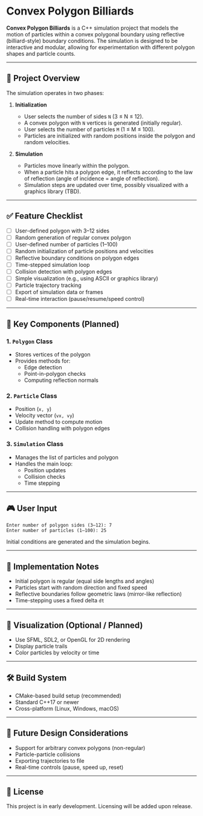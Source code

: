 # Convex Polygon Billiards

**Convex Polygon Billiards** is a C++ simulation project that models the motion of particles within a convex polygonal boundary using reflective (billiard-style) boundary conditions. The simulation is designed to be interactive and modular, allowing for experimentation with different polygon shapes and particle counts.

---

## 📐 Project Overview

The simulation operates in two phases:

1. **Initialization**
   - User selects the number of sides `N` (3 ≤ N ≤ 12).
   - A convex polygon with `N` vertices is generated (initially regular).
   - User selects the number of particles `M` (1 ≤ M ≤ 100).
   - Particles are initialized with random positions inside the polygon and random velocities.

2. **Simulation**
   - Particles move linearly within the polygon.
   - When a particle hits a polygon edge, it reflects according to the law of reflection (angle of incidence = angle of reflection).
   - Simulation steps are updated over time, possibly visualized with a graphics library (TBD).

---

## ✅ Feature Checklist

- [ ] User-defined polygon with 3–12 sides
- [ ] Random generation of regular convex polygon
- [ ] User-defined number of particles (1–100)
- [ ] Random initialization of particle positions and velocities
- [ ] Reflective boundary conditions on polygon edges
- [ ] Time-stepped simulation loop
- [ ] Collision detection with polygon edges
- [ ] Simple visualization (e.g., using ASCII or graphics library)
- [ ] Particle trajectory tracking
- [ ] Export of simulation data or frames
- [ ] Real-time interaction (pause/resume/speed control)

---

## 🧱 Key Components (Planned)

### 1. `Polygon` Class
- Stores vertices of the polygon
- Provides methods for:
  - Edge detection
  - Point-in-polygon checks
  - Computing reflection normals

### 2. `Particle` Class
- Position (`x, y`)
- Velocity vector (`vx, vy`)
- Update method to compute motion
- Collision handling with polygon edges

### 3. `Simulation` Class
- Manages the list of particles and polygon
- Handles the main loop:
  - Position updates
  - Collision checks
  - Time stepping

---

## 🎮 User Input

```
Enter number of polygon sides (3–12): 7
Enter number of particles (1–100): 25
```

Initial conditions are generated and the simulation begins.

---

## 🧪 Implementation Notes

- Initial polygon is regular (equal side lengths and angles)
- Particles start with random direction and fixed speed
- Reflective boundaries follow geometric laws (mirror-like reflection)
- Time-stepping uses a fixed delta `dt`

---

## 🎨 Visualization (Optional / Planned)

- Use SFML, SDL2, or OpenGL for 2D rendering
- Display particle trails
- Color particles by velocity or time

---

## 🛠️ Build System

- CMake-based build setup (recommended)
- Standard C++17 or newer
- Cross-platform (Linux, Windows, macOS)

---

## 🚧 Future Design Considerations

- Support for arbitrary convex polygons (non-regular)
- Particle-particle collisions
- Exporting trajectories to file
- Real-time controls (pause, speed up, reset)

---

## 🧾 License

This project is in early development. Licensing will be added upon release.
